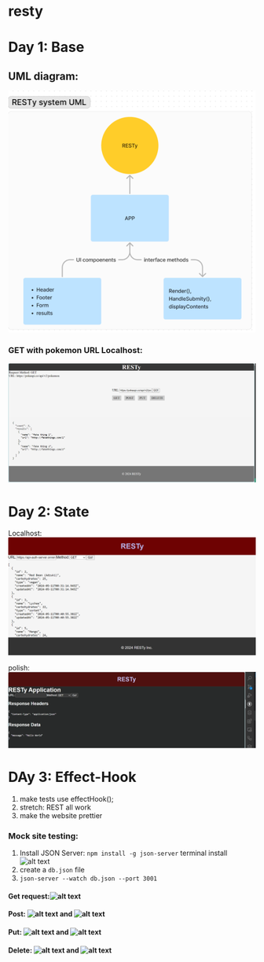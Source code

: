 # resty

# Day 1: Base
## UML diagram:
![alt text](img/UML.png)

### GET with pokemon URL Localhost:
![alt text](img/localhost.png)

# Day 2: State
Localhost: 
![alt text](img/local-draft.png)

polish: ![alt text](img/render-state.png)

# DAy 3: Effect-Hook
1. make tests use effectHook();
2. stretch: REST all work
3. make the website prettier


### Mock site testing: 
1. Install JSON Server:
```npm install -g json-server```
terminal install ![alt text](img/db.png)
2. create a `db.json` file
3. `json-server --watch db.json --port 3001`

#### Get request:![alt text](img/get.png)

#### Post: ![alt text](img/post.png) and ![alt text](img/post-get.png)

#### Put: ![alt text](img/put.png) and ![alt text](img/put-get.png)

#### Delete: ![alt text](img/delete.png) and ![alt text](img/delete-get.png)


